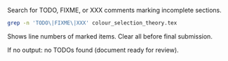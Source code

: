 Search for TODO, FIXME, or XXX comments marking incomplete sections.

```bash
grep -n 'TODO\|FIXME\|XXX' colour_selection_theory.tex
```

Shows line numbers of marked items. Clear all before final submission.

If no output: no TODOs found (document ready for review).


